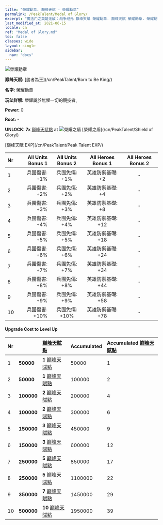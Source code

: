 ```yaml
---
title: "榮耀勳章. 巔峰天賦 - 榮耀勳章"
permalink: /PeakTalent/Medal of Glory/
excerpt: "魔法门之英雄无敌：战争纪元 巔峰天賦 榮耀勳章. 巔峰天賦 榮耀勳章. 榮耀勳章"
last_modified_at: 2021-06-15
locale: cn
ref: "Medal of Glory.md"
toc: false
classes: wide
layout: single
sidebar:
  nav: "docs"
---
```


  ![榮耀勳章](/images/pt/talent_4203.png)

  **巔峰天賦:** [勝者為王](/cn/PeakTalent/Born to Be King/)

  **名字:** 榮耀勳章

  **玩法詳解:** 榮耀屬於無懼一切的競技者。

  **Power:** 0

  **Root:** -

  **UNLOCK: 7x** [巔峰天賦點](/cn/Items/con_934/) at ![榮耀之盾](/images/pt/talent_4202.png) [榮耀之盾](/cn/PeakTalent/Shield of Glory/)

  [巔峰天賦 EXP](/cn/PeakTalent/Peak Talent EXP/)

  | Nr | All Units Bonus 1 | All Units Bonus 2 | All Heroes Bonus 1 | All Heroes Bonus 2 |
  |:---|--------------:|:-------------:|:-------------:|:-------------:|
  | 1 | 兵團傷害: +1% | 兵團免傷: +1% | 英雄防禦基礎: +2 | - |
  | 2 | 兵團傷害: +2% | 兵團免傷: +2% | 英雄防禦基礎: +4 | - |
  | 3 | 兵團傷害: +3% | 兵團免傷: +3% | 英雄防禦基礎: +8 | - |
  | 4 | 兵團傷害: +4% | 兵團免傷: +4% | 英雄防禦基礎: +12 | - |
  | 5 | 兵團傷害: +5% | 兵團免傷: +5% | 英雄防禦基礎: +18 | - |
  | 6 | 兵團傷害: +6% | 兵團免傷: +6% | 英雄防禦基礎: +24 | - |
  | 7 | 兵團傷害: +7% | 兵團免傷: +7% | 英雄防禦基礎: +34 | - |
  | 8 | 兵團傷害: +8% | 兵團免傷: +8% | 英雄防禦基礎: +44 | - |
  | 9 | 兵團傷害: +9% | 兵團免傷: +9% | 英雄防禦基礎: +58 | - |
  | 10 | 兵團傷害: +10% | 兵團免傷: +10% | 英雄防禦基礎: +78 | - |


#### Upgrade Cost to Level Up

  | Nr | <i class="fas fa-coins"/> | [巔峰天賦點](/cn/Items/con_934/) | Accumulated <i class="fas fa-coins"/> | Accumulated [巔峰天賦點](/cn/Items/con_934/) |
  |:---|:--------------|:-------------|:-------------|:-------------|
  | 1 | **50000** | **1** [巔峰天賦點](/cn/Items/con_934/) | 50000 | 1 |
  | 2 | **50000** | **1** [巔峰天賦點](/cn/Items/con_934/) | 100000 | 2 |
  | 3 | **100000** | **2** [巔峰天賦點](/cn/Items/con_934/) | 200000 | 4 |
  | 4 | **100000** | **2** [巔峰天賦點](/cn/Items/con_934/) | 300000 | 6 |
  | 5 | **150000** | **3** [巔峰天賦點](/cn/Items/con_934/) | 450000 | 9 |
  | 6 | **150000** | **3** [巔峰天賦點](/cn/Items/con_934/) | 600000 | 12 |
  | 7 | **250000** | **5** [巔峰天賦點](/cn/Items/con_934/) | 850000 | 17 |
  | 8 | **250000** | **5** [巔峰天賦點](/cn/Items/con_934/) | 1100000 | 22 |
  | 9 | **350000** | **7** [巔峰天賦點](/cn/Items/con_934/) | 1450000 | 29 |
  | 10 | **500000** | **10** [巔峰天賦點](/cn/Items/con_934/) | 1950000 | 39 |
